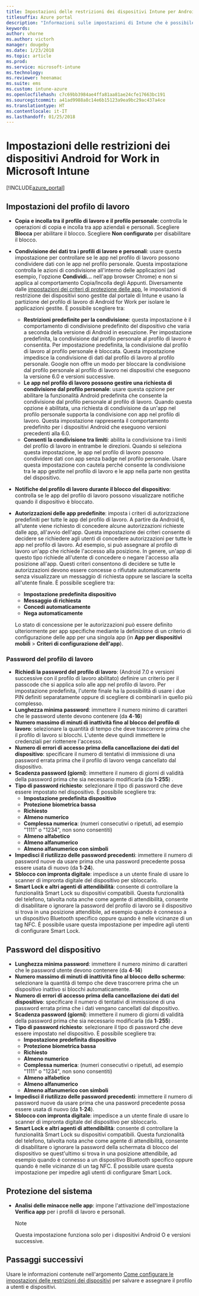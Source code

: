 ```yaml
---
title: Impostazioni delle restrizioni dei dispositivi Intune per Android for Work
titlesuffix: Azure portal
description: "Informazioni sulle impostazioni di Intune che è possibile usare per controllare le impostazioni e le funzionalità dei dispositivi Android for Work.\""
keywords: 
author: vhorne
ms.author: victorh
manager: dougeby
ms.date: 1/23/2018
ms.topic: article
ms.prod: 
ms.service: microsoft-intune
ms.technology: 
ms.reviewer: heenamac
ms.suite: ems
ms.custom: intune-azure
ms.openlocfilehash: c7c69bb3984ae4ffa81aa81ae24cfe17663bc191
ms.sourcegitcommit: a41ad9988a8c14e6b15123a9ea9bc29ac437a4ce
ms.translationtype: HT
ms.contentlocale: it-IT
ms.lasthandoff: 01/25/2018
---
```

# <a name="android-for-work-device-restriction-settings-in-microsoft-intune"></a>Impostazioni delle restrizioni dei dispositivi Android for Work in Microsoft Intune

[!INCLUDE[azure_portal](./includes/azure_portal.md)]

## <a name="work-profile-settings"></a>Impostazioni del profilo di lavoro
-   **Copia e incolla tra il profilo di lavoro e il profilo personale**: controlla le operazioni di copia e incolla tra app aziendali e personali. Scegliere **Blocca** per abilitare il blocco. Scegliere **Non configurato** per disabilitare il blocco.
- **Condivisione dei dati tra i profili di lavoro e personali**: usare questa impostazione per controllare se le app nel profilo di lavoro possono condividere dati con le app nel profilo personale. Questa impostazione controlla le azioni di condivisione all'interno delle applicazioni (ad esempio, l'opzione **Condividi...** nell'app browser Chrome) e non si applica al comportamento Copia/Incolla degli Appunti. Diversamente dalle [impostazioni dei criteri di protezione delle app](https://docs.microsoft.com/intune-classic/deploy-use/protect-app-data-using-mobile-app-management-policies-with-microsoft-intune), le impostazioni di restrizione dei dispositivi sono gestite dal portale di Intune e usano la partizione del profilo di lavoro di Android for Work per isolare le applicazioni gestite. È possibile scegliere tra:
    - **Restrizioni predefinite per la condivisione**: questa impostazione è il comportamento di condivisione predefinito del dispositivo che varia a seconda della versione di Android in esecuzione. Per impostazione predefinita, la condivisione dal profilo personale al profilo di lavoro è consentita. Per impostazione predefinita, la condivisione dal profilo di lavoro al profilo personale è bloccata. Questa impostazione impedisce la condivisione di dati dal profilo di lavoro al profilo personale. Google non offre un modo per bloccare la condivisione dal profilo personale al profilo di lavoro nei dispositivi che eseguono la versione 6.0 e versioni successive.   
    - **Le app nel profilo di lavoro possono gestire una richiesta di condivisione dal profilo personale**: usare questa opzione per abilitare la funzionalità Android predefinita che consente la condivisione dal profilo personale al profilo di lavoro. Quando questa opzione è abilitata, una richiesta di condivisione da un'app nel profilo personale supporta la condivisione con app nel profilo di lavoro. Questa impostazione rappresenta il comportamento predefinito per i dispositivi Android che eseguono versioni precedenti alla 6.0.
    - **Consenti la condivisione tra limiti**: abilita la condivisione tra i limiti del profilo di lavoro in entrambe le direzioni. Quando si seleziona questa impostazione, le app nel profilo di lavoro possono condividere dati con app senza badge nel profilo personale. Usare questa impostazione con cautela perché consente la condivisione tra le app gestite nel profilo di lavoro e le app nella parte non gestita del dispositivo.

-   **Notifiche del profilo di lavoro durante il blocco del dispositivo**: controlla se le app del profilo di lavoro possono visualizzare notifiche quando il dispositivo è bloccato.
-   **Autorizzazioni delle app predefinite**: imposta i criteri di autorizzazione predefiniti per tutte le app del profilo di lavoro. A partire da Android 6, all'utente viene richiesto di concedere alcune autorizzazioni richieste dalle app, all'avvio dell'app. Questa impostazione dei criteri consente di decidere se richiedere agli utenti di concedere autorizzazioni per tutte le app nel profilo di lavoro. Ad esempio, si può assegnare al profilo di lavoro un'app che richiede l'accesso alla posizione. In genere, un'app di questo tipo richiede all'utente di concedere o negare l'accesso alla posizione all'app. Questi criteri consentono di decidere se tutte le autorizzazioni devono essere concesse o rifiutate automaticamente senza visualizzare un messaggio di richiesta oppure se lasciare la scelta all'utente finale. È possibile scegliere tra:
    -   **Impostazione predefinita dispositivo**
    -   **Messaggio di richiesta**
    -   **Concedi automaticamente**
    -   **Nega automaticamente**

    Lo stato di concessione per le autorizzazioni può essere definito ulteriormente per app specifiche mediante la definizione di un criterio di configurazione delle app per una singola app (in **App per dispositivi mobili** > **Criteri di configurazione dell'app**).

### <a name="work-profile-password"></a>Password del profilo di lavoro
- **Richiedi la password del profilo di lavoro**: (Android 7.0 e versioni successive con il profilo di lavoro abilitato) definire un criterio per il passcode che si applica solo alle app nel profilo di lavoro. Per impostazione predefinita, l'utente finale ha la possibilità di usare i due PIN definiti separatamente oppure di scegliere di combinarli in quello più complesso.
- **Lunghezza minima password**: immettere il numero minimo di caratteri che le password utente devono contenere (da **4**-**16**)
- **Numero massimo di minuti di inattività fino al blocco del profilo di lavoro**: selezionare la quantità di tempo che deve trascorrere prima che il profilo di lavoro si blocchi. L'utente deve quindi immettere le credenziali per riottenere l'accesso.
- **Numero di errori di accesso prima della cancellazione dei dati del dispositivo**: specificare il numero di tentativi di immissione di una password errata prima che il profilo di lavoro venga cancellato dal dispositivo.
- **Scadenza password (giorni)**: immettere il numero di giorni di validità della password prima che sia necessario modificarla (da **1**-**255**) .
- **Tipo di password richiesto**: selezionare il tipo di password che deve essere impostato nel dispositivo. È possibile scegliere tra:
    - **Impostazione predefinita dispositivo**
    - **Protezione biometrica bassa**
    - **Richiesto**
    - **Almeno numerico**
    - **Complessa numerica**: (numeri consecutivi o ripetuti, ad esempio "1111" o "1234", non sono consentiti)
    - **Almeno alfabetico**
    - **Almeno alfanumerico**
    - **Almeno alfanumerico con simboli**
- **Impedisci il riutilizzo delle password precedenti**: immettere il numero di password nuove da usare prima che una password precedente possa essere usata di nuovo (da **1**-**24**).
- **Sblocco con impronta digitale**: impedisce a un utente finale di usare lo scanner di impronta digitale del dispositivo per sbloccarlo.
- **Smart Lock e altri agenti di attendibilità**: consente di controllare la funzionalità Smart Lock su dispositivi compatibili. Questa funzionalità del telefono, talvolta nota anche come agente di attendibilità, consente di disabilitare o ignorare la password del profilo di lavoro se il dispositivo si trova in una posizione attendibile, ad esempio quando è connesso a un dispositivo Bluetooth specifico oppure quando è nelle vicinanze di un tag NFC. È possibile usare questa impostazione per impedire agli utenti di configurare Smart Lock.

## <a name="device-password"></a>Password del dispositivo

- **Lunghezza minima password**: immettere il numero minimo di caratteri che le password utente devono contenere (da **4**-**14**)
- **Numero massimo di minuti di inattività fino al blocco dello schermo**: selezionare la quantità di tempo che deve trascorrere prima che un dispositivo inattivo si blocchi automaticamente.
- **Numero di errori di accesso prima della cancellazione dei dati del dispositivo**: specificare il numero di tentativi di immissione di una password errata prima che i dati vengano cancellati dal dispositivo.
- **Scadenza password (giorni)**: immettere il numero di giorni di validità della password prima che sia necessario modificarla (da **1**-**255**) .
- **Tipo di password richiesto**: selezionare il tipo di password che deve essere impostato nel dispositivo. È possibile scegliere tra:
    - **Impostazione predefinita dispositivo**
    - **Protezione biometrica bassa**
    - **Richiesto**
    - **Almeno numerico**
    - **Complessa numerica**: (numeri consecutivi o ripetuti, ad esempio "1111" o "1234", non sono consentiti)
    - **Almeno alfabetico**
    - **Almeno alfanumerico**
    - **Almeno alfanumerico con simboli**
- **Impedisci il riutilizzo delle password precedenti**: immettere il numero di password nuove da usare prima che una password precedente possa essere usata di nuovo (da **1**-**24**).
- **Sblocco con impronta digitale**: impedisce a un utente finale di usare lo scanner di impronta digitale del dispositivo per sbloccarlo.
- **Smart Lock e altri agenti di attendibilità**: consente di controllare la funzionalità Smart Lock su dispositivi compatibili. Questa funzionalità del telefono, talvolta nota anche come agente di attendibilità, consente di disabilitare o ignorare la password della schermata di blocco del dispositivo se quest'ultimo si trova in una posizione attendibile, ad esempio quando è connesso a un dispositivo Bluetooth specifico oppure quando è nelle vicinanze di un tag NFC. È possibile usare questa impostazione per impedire agli utenti di configurare Smart Lock.

## <a name="system-security"></a>Protezione del sistema

 - **Analisi delle minacce nelle app**: impone l'attivazione dell'impostazione **Verifica app** per i profili di lavoro e personali.

   > [!Note]  
   > Questa impostazione funziona solo per i dispositivi Android O e versioni successive. 

## <a name="next-steps"></a>Passaggi successivi

Usare le informazioni contenute nell'argomento [Come configurare le impostazioni delle restrizioni dei dispositivi](device-restrictions-configure.md) per salvare e assegnare il profilo a utenti e dispositivi.
